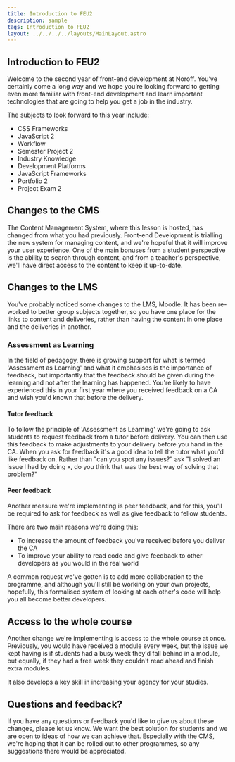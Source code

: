```yaml
---
title: Introduction to FEU2
description: sample
tags: Introduction to FEU2
layout: ../../../../layouts/MainLayout.astro
---
```


## Introduction to FEU2

Welcome to the second year of front-end development at Noroff. You’ve certainly come a long way and we hope you’re looking forward to getting even more familiar with front-end development and learn important technologies that are going to help you get a job in the industry.

The subjects to look forward to this year include:

- CSS Frameworks
- JavaScript 2
- Workflow
- Semester Project 2
- Industry Knowledge
- Development Platforms
- JavaScript Frameworks
- Portfolio 2
- Project Exam 2

## Changes to the CMS

The Content Management System, where this lesson is hosted, has changed from what you had previously. Front-end Development is trialling the new system for managing content, and we're hopeful that it will improve your user experience. One of the main bonuses from a student perspective is the ability to search through content, and from a teacher's perspective, we'll have direct access to the content to keep it up-to-date.

## Changes to the LMS

You've probably noticed some changes to the LMS, Moodle. It has been re-worked to better group subjects together, so you have one place for the links to content and deliveries, rather than having the content in one place and the deliveries in another.

### Assessment as Learning

In the field of pedagogy, there is growing support for what is termed 'Assessment as Learning' and what it emphasises is the importance of feedback, but importantly that the feedback should be given during the learning and not after the learning has happened. You're likely to have experienced this in your first year where you received feedback on a CA and wish you'd known that before the delivery.

#### Tutor feedback

To follow the principle of 'Assessment as Learning' we're going to ask students to request feedback from a tutor before delivery. You can then use this feedback to make adjustments to your delivery before you hand in the CA. When you ask for feedback it's a good idea to tell the tutor what you'd like feedback on. Rather than "can you spot any issues?" ask "I solved an issue I had by doing x, do you think that was the best way of solving that problem?"

#### Peer feedback

Another measure we're implementing is peer feedback, and for this, you'll be required to ask for feedback as well as give feedback to fellow students.

There are two main reasons we're doing this:

- To increase the amount of feedback you've received before you deliver the CA
- To improve your ability to read code and give feedback to other developers as you would in the real world

A common request we've gotten is to add more collaboration to the programme, and although you'll still be working on your own projects, hopefully, this formalised system of looking at each other's code will help you all become better developers.

## Access to the whole course

Another change we're implementing is access to the whole course at once. Previously, you would have received a module every week, but the issue we kept having is if students had a busy week they'd fall behind in a module, but equally, if they had a free week they couldn't read ahead and finish extra modules.

It also develops a key skill in increasing your agency for your studies.

## Questions and feedback?

If you have any questions or feedback you'd like to give us about these changes, please let us know. We want the best solution for students and we are open to ideas of how we can achieve that. Especially with the CMS, we're hoping that it can be rolled out to other programmes, so any suggestions there would be appreciated.
